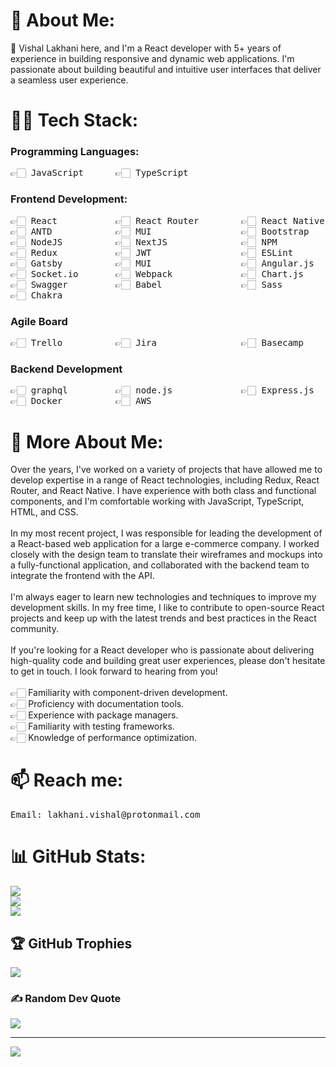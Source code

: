# 💁 About Me:
👋 Vishal Lakhani here, and I'm a React developer with 5+ years of experience in building responsive and dynamic web applications. I'm passionate about building beautiful and intuitive user interfaces that deliver a seamless user experience.

# 👨‍💻 Tech Stack:

### Programming Languages:

<pre>
👉🏻 JavaScript      👉🏻 TypeScript
</pre>

### Frontend Development:

<pre>
👉🏻 React           👉🏻 React Router        👉🏻 React Native           
👉🏻 ANTD            👉🏻 MUI                 👉🏻 Bootstrap         
👉🏻 NodeJS          👉🏻 NextJS              👉🏻 NPM                    
👉🏻 Redux           👉🏻 JWT                 👉🏻 ESLint
👉🏻 Gatsby          👉🏻 MUI                 👉🏻 Angular.js             
👉🏻 Socket.io       👉🏻 Webpack             👉🏻 Chart.js
👉🏻 Swagger         👉🏻 Babel               👉🏻 Sass                   
👉🏻 Chakra
</pre>

### Agile Board

<pre>
👉🏻 Trello          👉🏻 Jira                👉🏻 Basecamp 
</pre>

### Backend Development

<pre>
👉🏻 graphql         👉🏻 node.js             👉🏻 Express.js
👉🏻 Docker          👉🏻 AWS
</pre>

# 🫵 More About Me:
Over the years, I've worked on a variety of projects that have allowed me to develop expertise in a range of React technologies, including Redux, React Router, and React Native. I have experience with both class and functional components, and I'm comfortable working with JavaScript, TypeScript, HTML, and CSS.<br><br>In my most recent project, I was responsible for leading the development of a React-based web application for a large e-commerce company. I worked closely with the design team to translate their wireframes and mockups into a fully-functional application, and collaborated with the backend team to integrate the frontend with the API.<br><br>I'm always eager to learn new technologies and techniques to improve my development skills. In my free time, I like to contribute to open-source React projects and keep up with the latest trends and best practices in the React community.<br><br>If you're looking for a React developer who is passionate about delivering high-quality code and building great user experiences, please don't hesitate to get in touch. I look forward to hearing from you!<br><br>👉🏻 Familiarity with component-driven development.<br>👉🏻 Proficiency with documentation tools.<br>👉🏻 Experience with package managers.<br>👉🏻 Familiarity with testing frameworks.<br>👉🏻 Knowledge of performance optimization.

# 📫 Reach me:
<pre>
Email: lakhani.vishal@protonmail.com
</pre>

# 📊 GitHub Stats:
![](https://github-readme-stats.vercel.app/api?username=lakhanivishal23&theme=dark&hide_border=false&include_all_commits=false&count_private=false)<br/>
![](https://github-readme-streak-stats.herokuapp.com/?user=lakhanivishal23&theme=dark&hide_border=false)<br/>
![](https://github-readme-stats.vercel.app/api/top-langs/?username=lakhanivishal23&theme=dark&hide_border=false&include_all_commits=false&count_private=false&layout=compact)

## 🏆 GitHub Trophies
![](https://github-profile-trophy.vercel.app/?username=lakhanivishal23&theme=radical&no-frame=false&no-bg=true&margin-w=4)

### ✍️ Random Dev Quote
![](https://quotes-github-readme.vercel.app/api?type=horizontal&theme=radical)

---
[![](https://visitcount.itsvg.in/api?id=lakhanivishal23&icon=0&color=0)](https://visitcount.itsvg.in)

